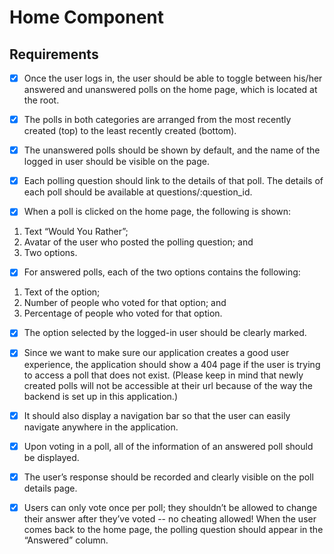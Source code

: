 # Home Component

## Requirements

- [X] Once the user logs in, the user should be able to toggle between his/her answered and unanswered polls on the home page, which is located at the root. 
- [X] The polls in both categories are arranged from the most recently created (top) to the least recently created (bottom). 
- [X] The unanswered polls should be shown by default, and the name of the logged in user should be visible on the page.
- [X] Each polling question should link to the details of that poll. The details of each poll should be available at questions/:question_id.

- [X] When a poll is clicked on the home page, the following is shown:

1. Text “Would You Rather”;
2. Avatar of the user who posted the polling question; and
3. Two options.

- [X] For answered polls, each of the two options contains the following:

1. Text of the option;
2. Number of people who voted for that option; and
3. Percentage of people who voted for that option.

- [X] The option selected by the logged-in user should be clearly marked.

- [X] Since we want to make sure our application creates a good user experience, the application should show a 404 page if the user is trying to access a poll that does not exist. (Please keep in mind that newly created polls will not be accessible at their url because of the way the backend is set up in this application.) 
- [X] It should also display a navigation bar so that the user can easily navigate anywhere in the application.

- [X] Upon voting in a poll, all of the information of an answered poll should be displayed.
- [X] The user’s response should be recorded and clearly visible on the poll details page. 
- [X] Users can only vote once per poll; they shouldn’t be allowed to change their answer after they’ve voted -- no cheating allowed! When the user comes back to the home page, the polling question should appear in the “Answered” column.